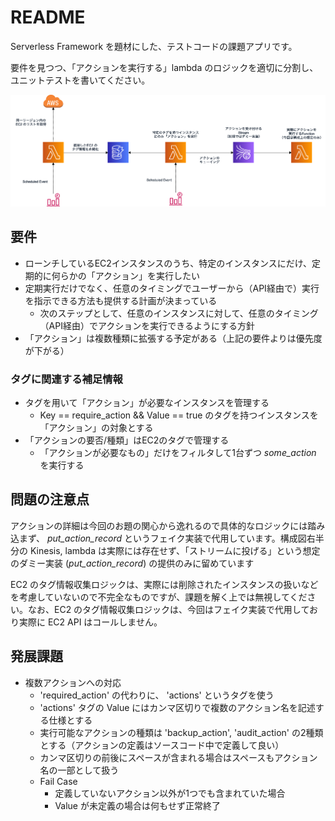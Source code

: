 # README

Serverless Framework を題材にした、テストコードの課題アプリです。

要件を見つつ、「アクションを実行する」lambda のロジックを適切に分割し、ユニットテストを書いてください。

![diagram](unittest-exercise-diagram.png)

## 要件

- ローンチしているEC2インスタンスのうち、特定のインスタンスにだけ、定期的に何らかの「アクション」を実行したい
- 定期実行だけでなく、任意のタイミングでユーザーから（API経由で）実行を指示できる方法も提供する計画が決まっている
  - 次のステップとして、任意のインスタンスに対して、任意のタイミング（API経由）でアクションを実行できるようにする方針
- 「アクション」は複数種類に拡張する予定がある（上記の要件よりは優先度が下がる）

### タグに関連する補足情報

- タグを用いて「アクション」が必要なインスタンスを管理する
  - Key == require_action && Value == true のタグを持つインスタンスを「アクション」の対象とする
- 「アクションの要否/種類」はEC2のタグで管理する
  - 「アクションが必要なもの」だけをフィルタして1台ずつ _some\_action_ を実行する

## 問題の注意点

アクションの詳細は今回のお題の関心から逸れるので具体的なロジックには踏み込まず、 _put\_action\_record_ というフェイク実装で代用しています。構成図右半分の Kinesis, lambda は実際には存在せず、「ストリームに投げる」という想定のダミー実装 (_put\_action\_record_) の提供のみに留めています

EC2 のタグ情報収集ロジックは、実際には削除されたインスタンスの扱いなどを考慮していないので不完全なものですが、課題を解く上では無視してください。なお、EC2 のタグ情報収集ロジックは、今回はフェイク実装で代用しており実際に EC2 API はコールしません。


## 発展課題

- 複数アクションへの対応
  - 'required_action' の代わりに、 'actions' というタグを使う
  - 'actions' タグの Value にはカンマ区切りで複数のアクション名を記述する仕様とする
  - 実行可能なアクションの種類は 'backup_action', 'audit_action' の2種類とする（アクションの定義はソースコード中で定義して良い）
  - カンマ区切りの前後にスペースが含まれる場合はスペースもアクション名の一部として扱う
  - Fail Case
    - 定義していないアクション以外が1つでも含まれていた場合
    - Value が未定義の場合は何もせず正常終了
